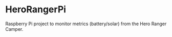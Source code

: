 # HeroRangerPi
Raspberry Pi project to monitor metrics (battery/solar) from the Hero Ranger Camper.
